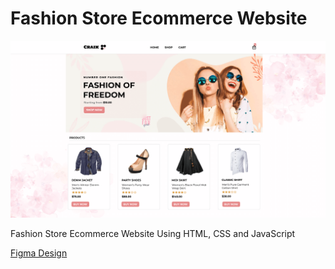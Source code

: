 # Fashion Store Ecommerce Website

![Fashion Store Ecommerce Website Cover](fashion-ecommerce-t-2-tiny.png)

Fashion Store Ecommerce Website Using HTML, CSS and JavaScript

[Figma Design](https://www.figma.com/community/file/1289761594684565625/fashion-ecommerce-shop)
